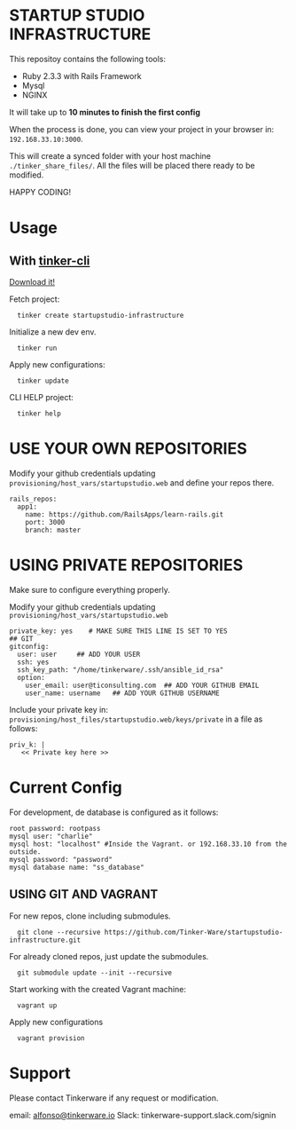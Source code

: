 STARTUP STUDIO INFRASTRUCTURE
===

This repositoy contains the following tools: 

  - Ruby 2.3.3 with Rails Framework
  - Mysql
  - NGINX

It will take up to **10 minutes to finish the first config**

When the process is done, you can view your project in your browser in: `192.168.33.10:3000`.

This will create a synced folder with your host machine `./tinker_share_files/`.
All the files will be placed there ready to be modified.

HAPPY CODING!


Usage
===

## With [tinker-cli](https://github.com/thetonymaster/tinker-cli/releases/download/v0.1/tinker-cli)
[Download it!](https://github.com/thetonymaster/tinker-cli/releases/download/v0.1/tinker-cli)

Fetch project: 
```
  tinker create startupstudio-infrastructure
```

Initialize a new dev env.
```
  tinker run
```

Apply new configurations: 
```
  tinker update
```

CLI HELP project: 
```
  tinker help
```

# USE YOUR OWN REPOSITORIES

Modify your github credentials updating `provisioning/host_vars/startupstudio.web`
and define your repos there.

```
rails_repos:
  app1:
    name: https://github.com/RailsApps/learn-rails.git
    port: 3000
    branch: master
```

# USING PRIVATE REPOSITORIES

Make sure to configure everything properly.

Modify your github credentials updating `provisioning/host_vars/startupstudio.web`

```
private_key: yes    # MAKE SURE THIS LINE IS SET TO YES
## GIT
gitconfig:
  user: user     ## ADD YOUR USER
  ssh: yes
  ssh_key_path: "/home/tinkerware/.ssh/ansible_id_rsa"
  option:
    user_email: user@ticonsulting.com  ## ADD YOUR GITHUB EMAIL
    user_name: username   ## ADD YOUR GITHUB USERNAME

```

Include your private key in:
`provisioning/host_files/startupstudio.web/keys/private` in a file as follows:

```
priv_k: |
   << Private key here >>
```


Current Config
===

For development, de database is configured as it follows:

```
root password: rootpass
mysql user: "charlie"
mysql host: "localhost" #Inside the Vagrant. or 192.168.33.10 from the outside.
mysql password: "password"
mysql database name: "ss_database"
```

## USING GIT AND VAGRANT

For new repos, clone including submodules.

```
  git clone --recursive https://github.com/Tinker-Ware/startupstudio-infrastructure.git
```

For already cloned repos, just update the submodules.
```
  git submodule update --init --recursive
```

Start working with the created Vagrant machine:
```
  vagrant up
```

Apply new configurations
```
  vagrant provision
```


Support
===

Please contact Tinkerware if any request or modification.

email: alfonso@tinkerware.io
Slack: tinkerware-support.slack.com/signin

